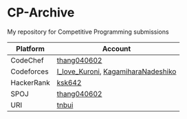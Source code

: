 # CP-Archive
My repository for Competitive Programming submissions

| Platform | Account |
| --------- | ---------------------------------------------------------- |
| CodeChef   | [thang040602](https://www.codechef.com/users/thang040602) |
| Codeforces | [I_love_Kuroni](https://codeforces.com/profile/I_love_Kuroni), [KagamiharaNadeshiko](https://codeforces.com/profile/KagamiharaNadeshiko) |
| HackerRank | [ksk642](https://www.hackerrank.com/ksk642) |
| SPOJ | [thang040602](https://www.spoj.com/users/thang040602/) |
| URI | [tnbui](https://www.urionlinejudge.com.br/judge/en/profile/490385) |